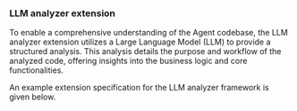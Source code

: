 ### LLM analyzer extension

To enable a comprehensive understanding of the Agent codebase, the LLM analyzer extension utilizes a Large Language Model (LLM) to provide a structured analysis. This analysis details the purpose and workflow of the analyzed code, offering insights into the business logic and core functionalities.

An example extension specification for the LLM analyzer framework is given below.